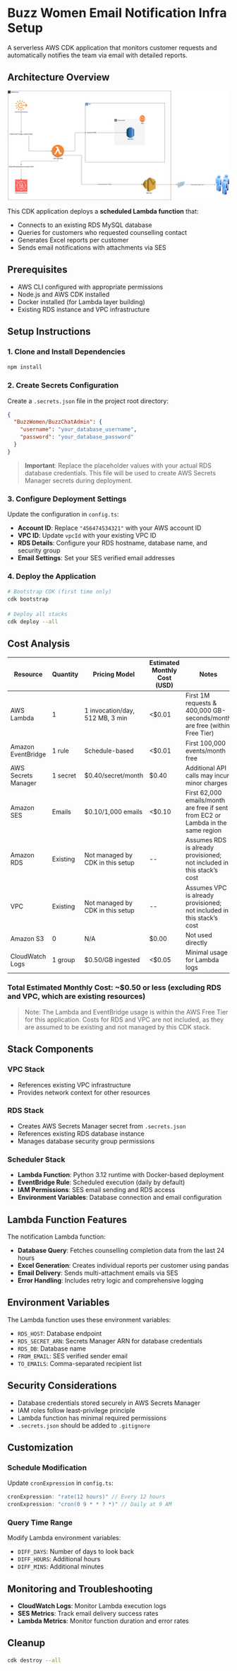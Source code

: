 # Buzz Women Email Notification Infra Setup

A serverless AWS CDK application that monitors customer requests and automatically notifies the team via email with detailed reports.

## Architecture Overview

![Architecture](./buzz-women.jpg)

This CDK application deploys a **scheduled Lambda function** that:
- Connects to an existing RDS MySQL database
- Queries for customers who requested counselling contact
- Generates Excel reports per customer
- Sends email notifications with attachments via SES

## Prerequisites

- AWS CLI configured with appropriate permissions
- Node.js and AWS CDK installed
- Docker installed (for Lambda layer building)
- Existing RDS instance and VPC infrastructure

## Setup Instructions

### **1. Clone and Install Dependencies**

```bash
npm install
```

### **2. Create Secrets Configuration**

Create a `.secrets.json` file in the project root directory:

```json
{
  "BuzzWomen/BuzzChatAdmin": {
    "username": "your_database_username",
    "password": "your_database_password"
  }
}
```

> **Important**: Replace the placeholder values with your actual RDS database credentials. This file will be used to create AWS Secrets Manager secrets during deployment.

### **3. Configure Deployment Settings**

Update the configuration in `config.ts`:

- **Account ID**: Replace `"456474534321"` with your AWS account ID
- **VPC ID**: Update `vpcId` with your existing VPC ID
- **RDS Details**: Configure your RDS hostname, database name, and security group
- **Email Settings**: Set your SES verified email addresses

### **4. Deploy the Application**

```bash
# Bootstrap CDK (first time only)
cdk bootstrap

# Deploy all stacks
cdk deploy --all
```

## Cost Analysis
| Resource               | Quantity | Pricing Model                    | Estimated Monthly Cost (USD) | Notes                                                                                       |
|------------------------|----------|----------------------------------|------------------------------|---------------------------------------------------------------------------------------------|
| AWS Lambda             | 1        | 1 invocation/day, 512 MB, 3 min  | <$0.01                       | First 1M requests & 400,000 GB-seconds/month are free (within Free Tier)                    |
| Amazon EventBridge     | 1 rule   | Schedule-based                   | <$0.01                       | First 100,000 events/month free                                                             |
| AWS Secrets Manager    | 1 secret | $0.40/secret/month               | $0.40                        | Additional API calls may incur minor charges                                                |
| Amazon SES             | Emails   | $0.10/1,000 emails               | <$0.10                       | First 62,000 emails/month are free if sent from EC2 or Lambda in the same region            |
| Amazon RDS             | Existing | Not managed by CDK in this setup | --                           | Assumes RDS is already provisioned; not included in this stack’s cost                       |
| VPC                    | Existing | Not managed by CDK in this setup | --                           | Assumes VPC is already provisioned; not included in this stack’s cost                       |
| Amazon S3              | 0        | N/A                              | $0.00                        | Not used directly                                                                           |
| CloudWatch Logs        | 1 group  | $0.50/GB ingested                | <$0.05                       | Minimal usage for Lambda logs                                                               |[1]

### **Total Estimated Monthly Cost: ~$0.50 or less (excluding RDS and VPC, which are existing resources)**

> Note: The Lambda and EventBridge usage is within the AWS Free Tier for this application. Costs for RDS and VPC are not included, as they are assumed to be existing and not managed by this CDK stack.


## Stack Components

### **VPC Stack**
- References existing VPC infrastructure
- Provides network context for other resources

### **RDS Stack**
- Creates AWS Secrets Manager secret from `.secrets.json`
- References existing RDS database instance
- Manages database security group permissions

### **Scheduler Stack**
- **Lambda Function**: Python 3.12 runtime with Docker-based deployment
- **EventBridge Rule**: Scheduled execution (daily by default)
- **IAM Permissions**: SES email sending and RDS access
- **Environment Variables**: Database connection and email configuration

## Lambda Function Features

The notification Lambda function:
- **Database Query**: Fetches counselling completion data from the last 24 hours
- **Excel Generation**: Creates individual reports per customer using pandas
- **Email Delivery**: Sends multi-attachment emails via SES
- **Error Handling**: Includes retry logic and comprehensive logging

## Environment Variables

The Lambda function uses these environment variables:
- `RDS_HOST`: Database endpoint
- `RDS_SECRET_ARN`: Secrets Manager ARN for database credentials
- `RDS_DB`: Database name
- `FROM_EMAIL`: SES verified sender email
- `TO_EMAILS`: Comma-separated recipient list

## Security Considerations

- Database credentials stored securely in AWS Secrets Manager
- IAM roles follow least-privilege principle
- Lambda function has minimal required permissions
- `.secrets.json` should be added to `.gitignore`

## Customization

### **Schedule Modification**
Update `cronExpression` in `config.ts`:
```typescript
cronExpression: "rate(12 hours)" // Every 12 hours
cronExpression: "cron(0 9 * * ? *)" // Daily at 9 AM
```

### **Query Time Range**
Modify Lambda environment variables:
- `DIFF_DAYS`: Number of days to look back
- `DIFF_HOURS`: Additional hours
- `DIFF_MINS`: Additional minutes

## Monitoring and Troubleshooting

- **CloudWatch Logs**: Monitor Lambda execution logs
- **SES Metrics**: Track email delivery success rates
- **Lambda Metrics**: Monitor function duration and error rates

## Cleanup

```bash
cdk destroy --all
```
